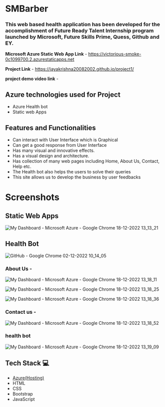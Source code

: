 # SMBarber

### This web based health application has been developed for the accomplishment of Future Ready Talent Internship program launched by Microsoft, Future Skills Prime, Quess, Github and EY.

**Microsoft Azure Static Web App Link** - https://victorious-smoke-0c1099700.2.azurestaticapps.net

**Project Link** - https://jayakrishna20082002.github.io/project1/

**project demo video link** - 

## Azure technologies used for Project

- Azure Health bot
- Static web Apps

## Features and Functionalities 

- Can interact with User Interface which is Graphical
- Can get a good response from User Interface
- Has many visual and innovative effects.
- Has a visual design and architecture.
- Has collection of many web pages including Home, About Us, Contact, Help etc.
- The Health bot also helps the users to solve their queries
- This site allows us to develop the business by user feedbacks

# Screenshots 

## Static Web Apps 
![My Dashboard - Microsoft Azure - Google Chrome 18-12-2022 13_13_21](https://user-images.githubusercontent.com/119433892/208287188-34db4eb9-fe09-4be3-b36f-9456f6e093e9.png)

## Health Bot

![GitHub - Google Chrome 02-12-2022 10_14_05](https://user-images.githubusercontent.com/119433892/205216861-4d6bf464-2e8f-435a-8a70-f57aac0146b5.png)

### About Us -


![My Dashboard - Microsoft Azure - Google Chrome 18-12-2022 13_18_11](https://user-images.githubusercontent.com/119433892/208287307-721b0454-f018-4e9f-941f-ce31fc1a2f55.png)

![My Dashboard - Microsoft Azure - Google Chrome 18-12-2022 13_18_25](https://user-images.githubusercontent.com/119433892/208287314-16d03a02-753a-4bd1-826f-8e30dbbee619.png)

![My Dashboard - Microsoft Azure - Google Chrome 18-12-2022 13_18_36](https://user-images.githubusercontent.com/119433892/208287340-78c3746e-3005-4136-84c9-cf6cd7dd1ab0.png)


### Contact us -

![My Dashboard - Microsoft Azure - Google Chrome 18-12-2022 13_18_52](https://user-images.githubusercontent.com/119433892/208287327-bf47ab77-4940-40b2-b414-fb4ee7e565b6.png)

### health bot

![My Dashboard - Microsoft Azure - Google Chrome 18-12-2022 13_19_09](https://user-images.githubusercontent.com/119433892/208287369-b5135cbf-8752-48e8-a209-aa3a3ce336f0.png)



## Tech Stack 💻

- [Azure(Hosting)](https://azure.microsoft.com/en-in/features/azure-portal/)
- HTML
- CSS
- Bootstrap
- JavaScript 
